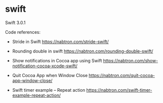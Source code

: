 # swift
Swift 3.0.1

Code references:

- Stride in Swift https://nabtron.com/stride-swift/

- Rounding double in swift https://nabtron.com/rounding-double-swift/

- Show notifications in Cocoa app using Swift https://nabtron.com/show-notification-cocoa-xcode-swift/

- Quit Cocoa App when Window Close https://nabtron.com/quit-cocoa-app-window-close/

- Swift timer example – Repeat action https://nabtron.com/swift-timer-example-repeat-action/
